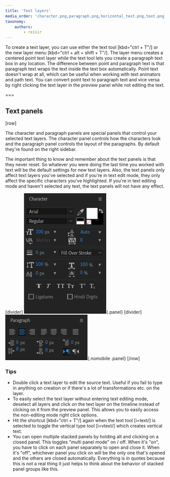 ```yaml
---
title: 'Text layers'
media_order: 'character.png,paragraph.png,horizontal_text.png,text.png'
taxonomy:
    authors:
        - reisir
---
```


To create a text layer, you can use either the text tool [kbd="ctrl + T"/] or the new layer menu [kbd="ctrl + alt + shift + T"/]. The layer menu creates a centered point text layer while the text tool lets you create a paragraph text box in any location. The difference between point and paragraph text is that paragraph text wraps the text inside the text box automatically. Point text doesn't wrap at all, which can be useful when working with text animators and path text. You can convert point text to paragraph text and vice versa by right clicking the text layer in the preview panel while not editing the text.

===

## Text panels

[row]

The character and paragraph panels are special panels that control your selected text layers. The character panel controls how the characters look and the paragraph panel controls the layout of the paragraphs. By default they're found on the right sidebar.

The important thing to know and remember about the text panels is that they never reset. So whatever you were doing the last time you worked with text will be the default settings for new text layers. Also, the text panels only affect text layers you've selected and if you're in text edit mode, they only affect the specific characters you've highlighted. If you're in text editing mode and haven't selected any text, the text panels will not have any effect. 

[divider]
![Character Panel](character.png){.panel}
[divider]
![Paragraph Panel](paragraph.png){.nomobile .panel}
[/row]

### Tips

* Double click a text layer to edit the source text. Useful if you fail to type in anything on creation or if there's a lot of transformations etc. on the layer.
* To easily select the text layer without entering text editing mode, deselect all layers and click on the text layer on the timeline instead of clicking on it from the preview panel. This allows you to easily access the non-editing mode right click options.
* Hit the shortcut [kbd="ctrl + T"/] again when the text tool [i=text/] is selected to toggle the vertical type tool [i=vtext/] which creates vertical text. 
* You can open multiple stacked panels by holding alt and clicking on a closed panel. This toggles "multi panel mode" on / off. When it's "on", you have to click on each panel separately to open and close it. When it's "off", whichever panel you click on will be the only one that's opened and the others are closed automatically. Everything is in quotes because this is not a real thing it just helps to think about the behavior of stacked panel groups like this.





